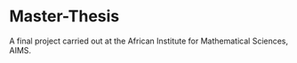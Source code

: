 # Master-Thesis
A final project carried out at the African Institute for Mathematical Sciences, AIMS.
